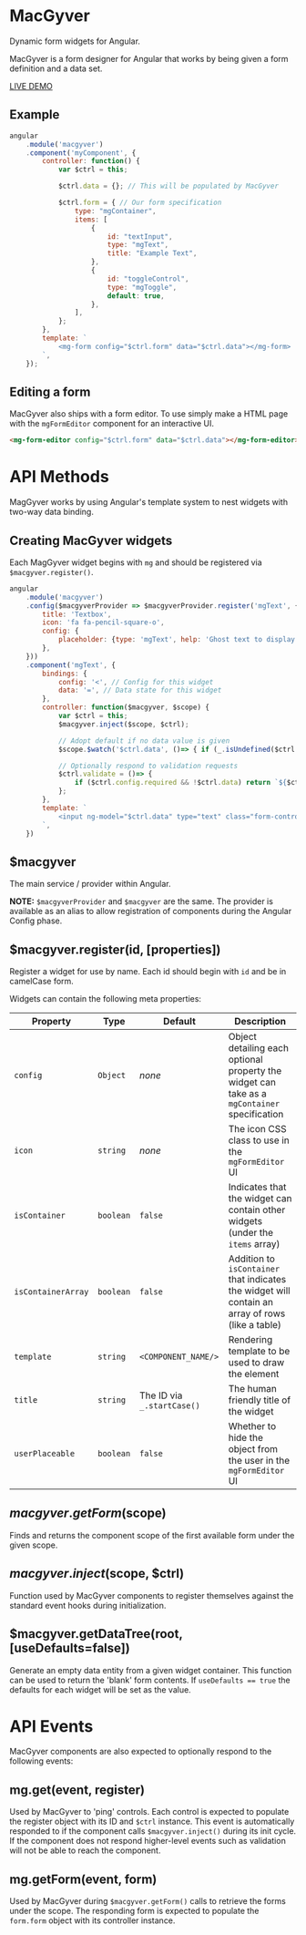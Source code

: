 MacGyver
========
Dynamic form widgets for Angular.

MacGyver is a form designer for Angular that works by being given a form definition and a data set.

[LIVE DEMO](https://momsfriendlydevco.github.io/macgyver)


Example
-------
```javascript
angular
	.module('macgyver')
	.component('myComponent', {
		controller: function() {
			var $ctrl = this;

			$ctrl.data = {}; // This will be populated by MacGyver

			$ctrl.form = { // Our form specification
				type: "mgContainer",
				items: [
					{
						id: "textInput",
						type: "mgText",
						title: "Example Text",
					},
					{
						id: "toggleControl",
						type: "mgToggle",
						default: true,
					},
				],
			};
		},
		template: `
			<mg-form config="$ctrl.form" data="$ctrl.data"></mg-form>
		`,
	});
```

Editing a form
--------------
MacGyver also ships with a form editor. To use simply make a HTML page with the `mgFormEditor` component for an interactive UI.

```html
<mg-form-editor config="$ctrl.form" data="$ctrl.data"></mg-form-editor>
```



API Methods
===========
MagGyver works by using Angular's template system to nest widgets with two-way data binding.


Creating MacGyver widgets
-------------------------
Each MagGyver widget begins with `mg` and should be registered via `$macgyver.register()`.

```javascript
angular
	.module('macgyver')
	.config($macgyverProvider => $macgyverProvider.register('mgText', {
		title: 'Textbox',
		icon: 'fa fa-pencil-square-o',
		config: {
			placeholder: {type: 'mgText', help: 'Ghost text to display when the textbox has no value'},
		},
	}))
	.component('mgText', {
		bindings: {
			config: '<', // Config for this widget
			data: '=', // Data state for this widget
		},
		controller: function($macgyver, $scope) {
			var $ctrl = this;
			$macgyver.inject($scope, $ctrl);

			// Adopt default if no data value is given
			$scope.$watch('$ctrl.data', ()=> { if (_.isUndefined($ctrl.data) && _.has($ctrl, 'config.default')) $ctrl.data = $ctrl.config.default });

			// Optionally respond to validation requests
			$ctrl.validate = ()=> {
				if ($ctrl.config.required && !$ctrl.data) return `${$ctrl.config.title} is required`;
			};
		},
		template: `
			<input ng-model="$ctrl.data" type="text" class="form-control" placeholder="{{$ctrl.config.placeholder}}"/>
		`,
	})
```


$macgyver
---------
The main service / provider within Angular.

**NOTE:** `$macgyverProvider` and `$macgyver` are the same. The provider is available as an alias to allow registration of components during the Angular Config phase.


$macgyver.register(id, [properties])
------------------------------------
Register a widget for use by name. Each id should begin with `id` and be in camelCase form.

Widgets can contain the following meta properties:

| Property           | Type      | Default                    | Description                                                                                      |
|--------------------|-----------|----------------------------|--------------------------------------------------------------------------------------------------|
| `config`           | `Object`  | *none*                     | Object detailing each optional property the widget can take as a `mgContainer` specification     |
| `icon`             | `string`  | *none*                     | The icon CSS class to use in the `mgFormEditor` UI                                               |
| `isContainer`      | `boolean` | `false`                    | Indicates that the widget can contain other widgets (under the `items` array)                    |
| `isContainerArray` | `boolean` | `false`                    | Addition to `isContainer` that indicates the widget will contain an array of rows (like a table) |
| `template`         | `string`  | `<COMPONENT_NAME/>`        | Rendering template to be used to draw the element                                                |
| `title`            | `string`  | The ID via `_.startCase()` | The human friendly title of the widget                                                           |
| `userPlaceable`    | `boolean` | `false`                    | Whether to hide the object from the user in the `mgFormEditor` UI                                |


$macgyver.getForm($scope)
-------------------------
Finds and returns the component scope of the first available form under the given scope.


$macgyver.inject($scope, $ctrl)
-------------------------------
Function used by MacGyver components to register themselves against the standard event hooks during initialization.


$macgyver.getDataTree(root, [useDefaults=false])
------------------------------------------------
Generate an empty data entity from a given widget container. This function can be used to return the 'blank' form contents. If `useDefaults == true` the defaults for each widget will be set as the value.


API Events
==========
MacGyver components are also expected to optionally respond to the following events:

mg.get(event, register)
-----------------------
Used by MacGyver to 'ping' controls. Each control is expected to populate the register object with its ID and `$ctrl` instance.
This event is automatically responded to if the component calls `$macgyver.inject()` during its init cycle. If the component does not respond higher-level events such as validation will not be able to reach the component.


mg.getForm(event, form)
-----------------------
Used by MacGyver during `$macgyver.getForm()` calls to retrieve the forms under the scope.
The responding form is expected to populate the `form.form` object with its controller instance.
